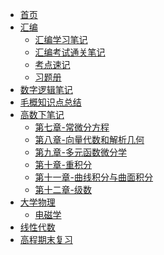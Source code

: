 
* [首页](/)
* [汇编]()
  - [汇编学习笔记](汇编笔记.md)
  - [汇编考试通关笔记](汇编考试通关笔记.md)
  - [考点速记](汇编考点速记.md)
  - [习题册](汇编习题册.md)
* [数字逻辑笔记](数字逻辑笔记.md)
* [毛概知识点总结](毛概知识点总结.md)
* [高数下笔记]()
  * [第七章-常微分方程](第七章-常微分方程.md)
  * [第八章-向量代数和解析几何](第八章-向量代数和解析几何.md)
  * [第九章-多元函数微分学](第九章-多元函数微分学.md)
  * [第十章-重积分](第十章-重积分.md)
  * [第十一章-曲线积分与曲面积分](第十一章-曲线积分与曲面积分)
  * [第十二章-级数](第十二章-级数.md)
* [大学物理]()
  * [电磁学](大物-电磁学.md)
* [线性代数](线性代数笔记.md)
* [高程期末复习](高程期末复习.md)
